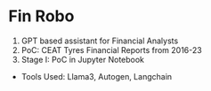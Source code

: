 # Fin Robo

1. GPT based assistant for Financial Analysts
2. PoC: CEAT Tyres Financial Reports from 2016-23
3. Stage I: PoC in Jupyter Notebook

- Tools Used: Llama3, Autogen, Langchain
